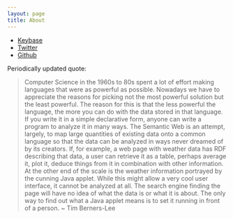 ```yaml
---
layout: page
title: About
---
```


* [Keybase](https://keybase.io/ashishchaudhary)
* [Twitter](https://twitter.com/tocttou)
* [Github](https://github.com/tocttou)

Periodically updated quote:

> Computer Science in the 1960s to 80s spent a lot of effort making languages that were as powerful as possible. Nowadays we have to appreciate the reasons for picking not the most powerful solution but the least powerful. The reason for this is that the less powerful the language, the more you can do with the data stored in that language. If you write it in a simple declarative form, anyone can write a program to analyze it in many ways. The Semantic Web is an attempt, largely, to map large quantities of existing data onto a common language so that the data can be analyzed in ways never dreamed of by its creators. If, for example, a web page with weather data has RDF describing that data, a user can retrieve it as a table, perhaps average it, plot it, deduce things from it in combination with other information. At the other end of the scale is the weather information portrayed by the cunning Java applet. While this might allow a very cool user interface, it cannot be analyzed at all. The search engine finding the page will have no idea of what the data is or what it is about. The only way to find out what a Java applet means is to set it running in front of a person.
> ~ Tim Berners-Lee
